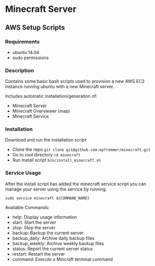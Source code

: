 # Minecraft Server

## AWS Setup Scripts

### Requirements

* ubuntu 14.04
* sudo permissions

### Description

Contains some basic bash scripts used to provision a new AWS EC2 instance running ubuntu with a new Minecraft server.

Includes automatic installation/generation of:

* Minecraft Server
* Minecraft Overviewer (map)
* Minecraft Service

### Installation

Download and run the installation script

* Clone the repo `git clone git@github.com:epfremmer/minecraft.git`
* Go to root directory `cd minecraft` 
* Run install script `bin/install_minecraft.sh`

### Service Usage

After the install script has added the minecraft service script you can manage your server using the service by running.

    sudo service minecraft ${COMMAND_NAME}

Available Commands:

* help: Display usage information
* start: Start the server
* stop: Stop the server
* backup: Backup the current server
* backup_daily: Archive daily backup files
* backup_weekly: Archive weekly backup files
* status: Report the current server status
* restart: Restart the server
* command: Execute a Mincraft terminal command